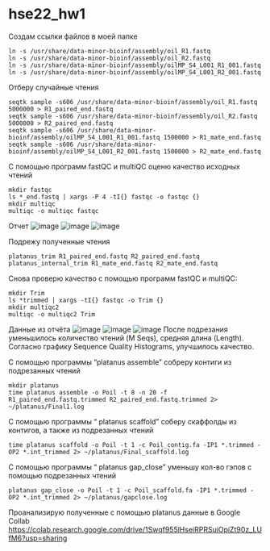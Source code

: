 # hse22_hw1
Создам ссылки файлов в моей папке
```
ln -s /usr/share/data-minor-bioinf/assembly/oil_R1.fastq  
ln -s /usr/share/data-minor-bioinf/assembly/oil_R2.fastq  
ln -s /usr/share/data-minor-bioinf/assembly/oilMP_S4_L001_R1_001.fastq  
ln -s /usr/share/data-minor-bioinf/assembly/oilMP_S4_L001_R2_001.fastq  
```
Отберу случайные чтения
```
seqtk sample -s606 /usr/share/data-minor-bioinf/assembly/oil_R1.fastq 5000000 > R1_paired_end.fastq  
seqtk sample -s606 /usr/share/data-minor-bioinf/assembly/oil_R2.fastq 5000000 > R2_paired_end.fastq  
seqtk sample -s606 /usr/share/data-minor-bioinf/assembly/oilMP_S4_L001_R1_001.fastq 1500000 > R1_mate_end.fastq   
seqtk sample -s606 /usr/share/data-minor-bioinf/assembly/oilMP_S4_L001_R2_001.fastq 1500000 > R2_mate_end.fastq   
```
С помощью программ fastQC и multiQC оценю качество исходных чтений
```
mkdir fastqc      
ls *_end.fastq | xargs -P 4 -tI{} fastqc -o fastqc {}  
mkdir multiqc      
multiqc -o multiqc fastqc
```
Отчет
![image](https://user-images.githubusercontent.com/114064027/193250715-c84dff96-19e6-40a5-b088-6195f6ed021e.png)
![image](https://user-images.githubusercontent.com/114064027/193250894-e50a027c-d528-4e9f-abe6-6a5c06d715ea.png)
![image](https://user-images.githubusercontent.com/114064027/193250981-226eb64f-2f73-4b3a-8485-a948d05ffa22.png)

Подрежу полученные чтения
```
platanus_trim R1_paired_end.fastq R2_paired_end.fastq
platanus_internal_trim R1_mate_end.fastq R2_mate_end.fastq
```
Снова проверю качество с помощью программ fastQC и multiQC:
```
mkdir Trim
ls *trimmed | xargs -tI{} fastqc -o Trim {}
mkdir multiqc2  
multiqc -o multiqc2 Trim 
```
Данные из отчёта
![image](https://user-images.githubusercontent.com/114064027/193251244-87bf7d02-a5b7-4731-bab7-684592eb2e8f.png)
![image](https://user-images.githubusercontent.com/114064027/193251301-f776798d-c723-4077-8e2e-c6cd52f8c7fc.png)
![image](https://user-images.githubusercontent.com/114064027/193251363-8c1997f7-ea59-407d-9dbc-3cee7a6ab3d5.png)
После подрезания уменьшилось количество чтений (M Seqs), средняя длина (Length). Согласно графику Sequence Quality Histograms, улучшилось качество.

С помощью программы “platanus assemble” собреру контиги из подрезанных чтений
```
mkdir platanus
time platanus assemble -o Poil -t 8 -n 20 -f R1_paired_end.fastq.trimmed R2_paired_end.fastq.trimmed 2> ~/platanus/Final1.log
```
С помощью программы “ platanus scaffold” соберу скаффолды из контигов, а также из подрезанных чтений

```
time platanus scaffold -o Poil -t 1 -c Poil_contig.fa -IP1 *.trimmed -OP2 *.int_trimmed 2> ~/platanus/Final_scaffold.log
```
С помощью программы “ platanus gap_close” уменьшу кол-во гэпов с помощью подрезанных чтений
```
platanus gap_close -o Poil -t 1 -c Poil_scaffold.fa -IP1 *.trimmed -OP2 *.int_trimmed 2> ~/platanus/gapclose.log
```
Проанализирую полученные с помощью platanus данные в Google Collab
https://colab.research.google.com/drive/1Swqf955lHseiRPRSuiOpiZt90z_LUfM6?usp=sharing
